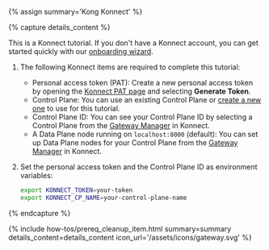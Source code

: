 {% assign summary='Kong Konnect' %}

{% capture details_content %}

This is a Konnect tutorial. 
If you don't have a Konnect account, you can get started quickly with our [onboarding wizard](https://konghq.com/products/kong-konnect/register?utm_medium=referral&utm_source=docs).

1. The following Konnect items are required to complete this tutorial:

    * Personal access token (PAT): Create a new personal access token by opening the [Konnect PAT page](https://cloud.konghq.com/global/account/tokens) and selecting **Generate Token**. 
    * Control Plane: You can use an existing Control Plane or [create a new one](https://cloud.konghq.com/us/gateway-manager/create-control-plane) to use for this tutorial. 
    * Control Plane ID: You can see your Control Plane ID by selecting a Control Plane from the [Gateway Manager](https://cloud.konghq.com/us/gateway-manager/) in Konnect. 
    * A Data Plane node running on `localhost:8000` (default): You can set up Data Plane nodes for your Control Plane from the [Gateway Manager](https://cloud.konghq.com/us/gateway-manager/) in Konnect.

2. Set the personal access token and the Control Plane ID as environment variables:

    ```sh
    export KONNECT_TOKEN=your-token
    export KONNECT_CP_NAME=your-control-plane-name
    ```

{% endcapture %}


{% include how-tos/prereq_cleanup_item.html summary=summary details_content=details_content icon_url='/assets/icons/gateway.svg' %}